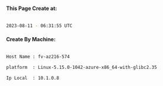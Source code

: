 
   
#### This Page Create at:

```bash

2023-08-11 - 06:31:55 UTC

```

#### Create By Machine:

```bash

Host Name : fv-az216-574

platform  : Linux-5.15.0-1042-azure-x86_64-with-glibc2.35

Ip Local  : 10.1.0.8

```

